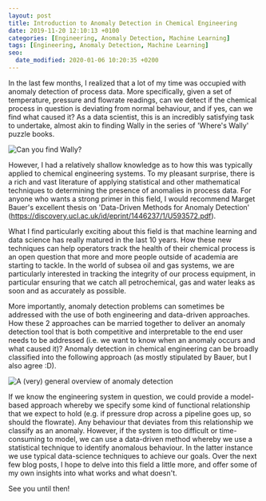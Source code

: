 ```yaml
---
layout: post
title: Introduction to Anomaly Detection in Chemical Engineering
date: 2019-11-20 12:10:13 +0100
categories: [Engineering, Anomaly Detection, Machine Learning]
tags: [Engineering, Anomaly Detection, Machine Learning]
seo:
  date_modified: 2020-01-06 10:20:35 +0200
---
```


In the last few months, I realized that a lot of my time was occupied with anomaly detection of process data. More specifically, given a set of temperature, pressure and flowrate readings, can we detect if the chemical process in question is deviating from normal behaviour, and if yes, can we find what caused it? As a data scientist, this is an incredibly satisfying task to undertake, almost akin to finding Wally in the series of 'Where's Wally' puzzle books.

![Can you find Wally?](https://images-na.ssl-images-amazon.com/images/I/A1Be3EmjWcL.jpg)

However, I had a relatively shallow knowledge as to how this was typically applied to chemical engineering systems. To my pleasant surprise, there is a rich and vast literature of applying statistical and other mathematical techniques to determining the presence of anomalies in process data. For anyone who wants a strong primer in this field, I would recommend Marget Bauer's excellent thesis on 'Data-Driven Methods for Anomaly Detection' (https://discovery.ucl.ac.uk/id/eprint/1446237/1/U593572.pdf). 

What I find particularly exciting about this field is that machine learning and data science has really matured in the last 10 years. How these new techniques can help operators track the health of their chemical process is an open question that more and more people outside of academia are starting to tackle. In the world of subsea oil and gas systems, we are particularly interested in tracking the integrity of our process equipment, in particular ensuring that we catch all petrochemical, gas and water leaks as soon and as accurately as possible.

More importantly, anomaly detection problems can sometimes be addressed with the use of both engineering and data-driven approaches. How these 2 approaches can be married together to deliver an anomaly detection tool that is both competitive and interpretable to the end user needs to be addressed (i.e. we want to know when an anomaly occurs and what caused it)? Anomaly detection in chemical engineering can be broadly classified into the following approach (as mostly stipulated by Bauer, but I also agree :D). 

![A (very) general overview of anomaly detection](https://keepfloyding.github.io/images/anomaly_detection_image.png)

If we know the engineering system in question, we could provide a model-based approach whereby we specify some kind of functional relationship that we expect to hold (e.g. if pressure drop across a pipeline goes up, so should the flowrate). Any behaviour that deviates from this relationship we classify as an anomaly. However, if the system is too difficult or time-consuming to model, we can use a data-driven method whereby we use a statistical technique to identify anomalous behaviour. In the latter instance we use typical data-science techniques to achieve our goals. Over the next few blog posts, I hope to delve into this field a little more, and offer some of my own insights into what works and what doesn't. 

See you until then!

